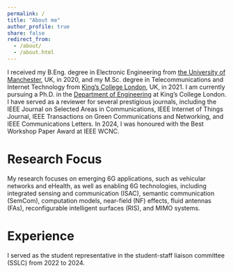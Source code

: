 ```yaml
---
permalink: /
title: "About me"
author_profile: true
share: false
redirect_from: 
  - /about/
  - /about.html
---
```


I received my B.Eng. degree in Electronic Engineering from [the University of Manchester](https://www.manchester.ac.uk/), UK, in 2020, and my M.Sc. degree in Telecommunications and Internet Technology from [King’s College London](https://www.kcl.ac.uk/), UK, in 2021. I am currently pursuing a Ph.D. in the [Department of Engineering](https://www.kcl.ac.uk/engineering) at King’s College London. I have served as a reviewer for several prestigious journals, including the IEEE Journal on Selected Areas in Communications, IEEE Internet of Things Journal, IEEE Transactions on Green Communications and Networking, and IEEE Communications Letters. In 2024, I was honoured with the Best Workshop Paper Award at IEEE WCNC.



Research Focus
======
My research focuses on emerging 6G applications, such as vehicular networks and eHealth, as well as enabling 6G technologies, including integrated sensing and communication (ISAC), semantic communication (SemCom), computation models, near-field (NF) effects, fluid antennas (FAs), reconfigurable intelligent surfaces (RIS), and MIMO systems.



Experience
======
I served as the student representative in the student-staff liaison committee (SSLC) from 2022 to 2024.
